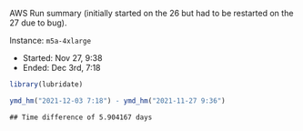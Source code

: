 
AWS Run summary (initially started on the 26 but had to be restarted on
the 27 due to bug).

Instance: `m5a-4xlarge`

-   Started: Nov 27, 9:38
-   Ended: Dec 3rd, 7:18

``` r
library(lubridate)
```

``` r
ymd_hm("2021-12-03 7:18") - ymd_hm("2021-11-27 9:36") 
```

    ## Time difference of 5.904167 days
